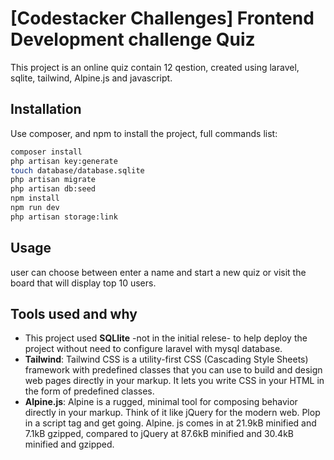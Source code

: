 # [Codestacker Challenges] Frontend Development challenge Quiz

This project is an online quiz contain 12 qestion, created using laravel, sqlite, tailwind, Alpine.js and javascript.

## Installation

Use composer, and npm to install the project, full commands list:

```bash
composer install
php artisan key:generate
touch database/database.sqlite
php artisan migrate
php artisan db:seed
npm install
npm run dev
php artisan storage:link
```

## Usage

user can choose between enter a name and start a new quiz or visit the board that will display top 10 users.

## Tools used and why
- This project used **SQLlite** -not in the initial relese- to help deploy the project without need to configure laravel with mysql database.
- **Tailwind**: Tailwind CSS is a utility-first CSS (Cascading Style Sheets) framework with predefined classes that you can use to build and design web pages directly in your markup. It lets you write CSS in your HTML in the form of predefined classes.
- **Alpine.js**: Alpine is a rugged, minimal tool for composing behavior directly in your markup. Think of it like jQuery for the modern web. Plop in a script tag and get going.  Alpine. js comes in at 21.9kB minified and 7.1kB gzipped, compared to jQuery at 87.6kB minified and 30.4kB minified and gzipped.
